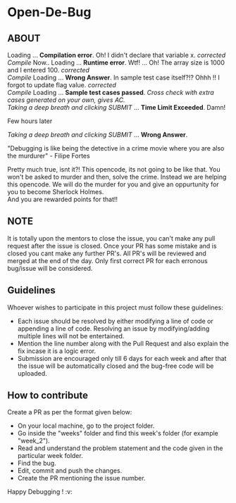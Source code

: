 # Open-De-Bug
## ABOUT
Loading ... <b>Compilation error</b>. Oh! I didn't declare that variable x. *corrected* </br>
*Compile* Now.. Loading ... <b>Runtime error</b>. Wtf! ... Oh! The array size is 1000 and I entered 100. *corrected* </br>
*Compile* Loading ... <b>Wrong Answer</b>. In sample test case itself?!? Ohhh !! I forgot to update flag value. *corrected* </br>
*Compile* Loading ... <b>Sample test cases passed</b>. *Cross check with extra cases generated on your own, gives AC.* </br>
*Taking a deep breath and clicking SUBMIT* ... <b>Time Limit Exceeded</b>. Damn!

Few hours later

*Taking a deep breath and clicking SUBMIT* ... <b>Wrong Answer</b>.

"Debugging is like being the detective in a crime movie where you are also the murdurer" - Filipe Fortes

Pretty much true, isnt it?! This opencode, its not going to be like that. You won't be asked to murder and then, solve the crime. Instead we are helping this opencode. We will do the murder for you and give an oppurtunity for you to become Sherlock Holmes.
</br>And you are rewarded points for that!!


## NOTE
It is totally upon the mentors to close the issue, you can't make any pull request after the issue is closed. Once your PR has some mistake and is closed you cant make any further PR's. All PR's will be reviewed and merged at the end of the day. Only first correct PR for each erronous bug/issue will be considered.

## Guidelines
Whoever wishes to participate in this project must follow these guidelines:
<ul>
<li>Each issue should be resolved by either modifying a line of code or appending a line of code. Resolving an issue by modifying/adding multiple lines will not be entertained.</li>
<li>Mention the line number along with the Pull Request and also explain the fix incase it is a logic error.</li>
<li>Submission are encouraged only till 6 days for each week and after that the issue will be automatically closed and the bug-free code will be uploaded.</li>
</ul>

## How to contribute
Create a PR as per the format given below:
<ul>
  <li>On your local machine, go to the project folder.</li>
  <li>Go inside the "weeks" folder and find this week's folder (for example "week_2").</li>
  <li>Read and understand the problem statement and the code given in the particular week folder.</li>
  <li>Find the bug.</li>
  <li>Edit, commit and push the changes.</li>
  <li>Create the PR mentioning the issue number.</li>
</ul>
Happy Debugging ! :v:
